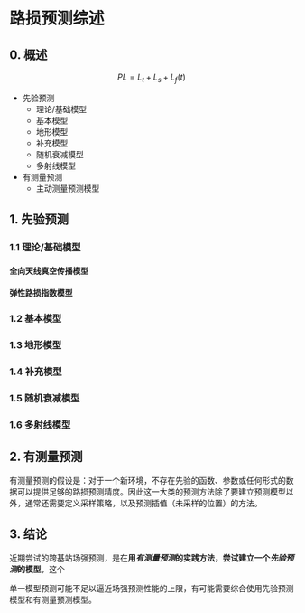 # 路损预测综述

## 0. 概述

$$
PL=L_t+L_s+L_f(t)
$$

- 先验预测
  - 理论/基础模型
  - 基本模型
  - 地形模型
  - 补充模型
  - 随机衰减模型
  - 多射线模型
- 有测量预测
  - 主动测量预测模型

## 1. 先验预测



### 1.1 理论/基础模型



#### 全向天线真空传播模型

#### 弹性路损指数模型

### 1.2 基本模型



### 1.3 地形模型



### 1.4 补充模型



### 1.5 随机衰减模型



### 1.6 多射线模型





## 2. 有测量预测

有测量预测的假设是：对于一个新环境，不存在先验的函数、参数或任何形式的数据可以提供足够的路损预测精度。因此这一大类的预测方法除了要建立预测模型以外，通常还需要定义采样策略，以及预测插值（未采样的位置）的方法。



## 3. 结论

近期尝试的跨基站场强预测，是在**用*有测量预测*的实践方法，尝试建立一个*先验预测*的模型**，这个



单一模型预测可能不足以逼近场强预测性能的上限，有可能需要综合使用先验预测模型和有测量预测模型。

